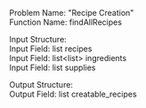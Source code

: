Problem Name: "Recipe Creation"  
Function Name: findAllRecipes  

Input Structure:  
Input Field: list<string> recipes  
Input Field: list<list<string>> ingredients  
Input Field: list<string> supplies  

Output Structure:  
Output Field: list<string> creatable_recipes  
